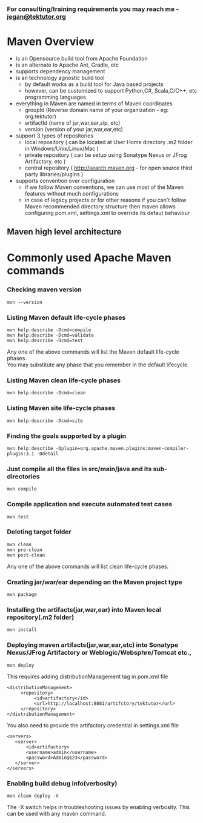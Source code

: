### For consulting/training requirements you may reach me - jegan@tektutor.org

# Maven Overview
-  is an Opensource build tool from Apache Foundation
-  is an alternate to Apache Ant, Gradle, etc
-  supports dependency management
-  is an technology agnostic build tool
   - by default works as a build tool for Java based projects
   - however, can be customized to support Python,C#, Scala,C/C++, etc programming languages
-  everything in Maven are named in terms of Maven coordinates
   -  groupId (Reverse domain name of your organization - eg: org.tektutor)
   -  artifactId (name of jar,war,ear,zip, etc)
   -  version (version of your jar,war,ear,etc)
- support 3 types of repositories
  - local repository ( can be located at User Home directory .m2 folder in Windows/Unix/Linux/Mac )
  - private repository ( can be setup using Sonatype Nexus or JFrog Artifactory, etc )
  - central repository ( http://search.maven.org - for open source third party libraries/plugins )
-  supports convention over configuration
   - if we follow Maven conventions, we can use most of the Maven features without much configurations
   - in case of legacy projects or for other reasons if you can't follow Maven recommended directory structure then
     maven allows configuring pom.xml, settings.xml to override its defaut behaviour

## Maven high level architecture
# Commonly used Apache Maven commands

### Checking maven version
```
mvn --version
```

### Listing Maven default life-cycle phases
```
mvn help:describe -Dcmd=compile
mvn help:describe -Dcmd=validate
mvn help:describe -Dcmd=test
```

Any one of the above commands will list the Maven default life-cycle phases.  
You may substitute any phase that you remember in the default lifecycle.

### Listing Maven clean life-cycle phases
```
mvn help:describe -Dcmd=clean
```

### Listing Maven site life-cycle phases
```
mvn help:describe -Dcmd=site
```

### Finding the goals supported by a plugin
```
mvn help:describe -Dplugin=org.apache.maven.plugins:maven-compiler-plugin:3.1 -Ddetail
```

### Just compile all the files in src/main/java and its sub-directories
```
mvn compile
```

### Compile application and execute automated test cases 
```
mvn test
```

### Deleting target folder
```
mvn clean
mvn pre-clean
mvn post-clean
```
Any one of the above commands will list clean life-cycle phases.

### Creating jar/war/ear depending on the Maven project type
```
mvn package
```

### Installing the artifacts(jar,war,ear) into Maven local repository(.m2 folder)
```
mvn install
```

### Deploying maven artifacts(jar,war,ear,etc) into Sonatype Nexus/JFrog Artifactory or Weblogic/Websphre/Tomcat etc.,
```
mvn deploy
```

This requires adding distributionManagement tag in pom.xml file
```
<distributionManagement>
     <repository>
          <id>artifactory</id>
          <url>http://localhost:8081/artifctory/tektutor</url>
     </repository>
</distributionManagement>
```

You also need to provide the artifactory credential in settings.xml file
```
<servers>
   <server>
       <id>artifactory>
       <username>admin</username>
       <password>Admin@123</password>
   </server>
</servers>
```

### Enabling build debug info(verbosity)
```
mvn clean deploy -X
```
The -X switch helps in troubleshooting issues by enabling verbosity. This can be used with any maven command.

